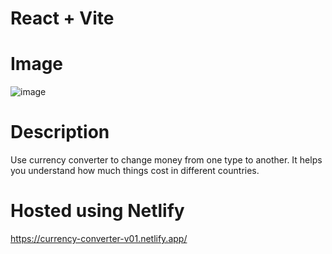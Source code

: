 # React + Vite

# Image
![image](https://github.com/Alanmp1857/currency-converter/assets/95167331/347fbdb8-81cb-4c56-88f5-bdea925df06c)

# Description
Use currency converter to change money from one type to another. It helps you understand how much things cost in different countries.

# Hosted using Netlify
https://currency-converter-v01.netlify.app/
